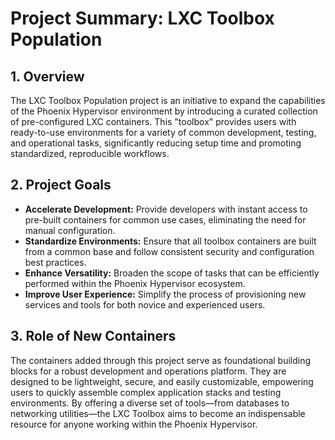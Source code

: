 # Project Summary: LXC Toolbox Population

## 1. Overview

The LXC Toolbox Population project is an initiative to expand the capabilities of the Phoenix Hypervisor environment by introducing a curated collection of pre-configured LXC containers. This "toolbox" provides users with ready-to-use environments for a variety of common development, testing, and operational tasks, significantly reducing setup time and promoting standardized, reproducible workflows.

## 2. Project Goals

*   **Accelerate Development:** Provide developers with instant access to pre-built containers for common use cases, eliminating the need for manual configuration.
*   **Standardize Environments:** Ensure that all toolbox containers are built from a common base and follow consistent security and configuration best practices.
*   **Enhance Versatility:** Broaden the scope of tasks that can be efficiently performed within the Phoenix Hypervisor ecosystem.
*   **Improve User Experience:** Simplify the process of provisioning new services and tools for both novice and experienced users.

## 3. Role of New Containers

The containers added through this project serve as foundational building blocks for a robust development and operations platform. They are designed to be lightweight, secure, and easily customizable, empowering users to quickly assemble complex application stacks and testing environments. By offering a diverse set of tools—from databases to networking utilities—the LXC Toolbox aims to become an indispensable resource for anyone working within the Phoenix Hypervisor.